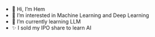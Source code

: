 - 👋 Hi, I’m  Hem 
- 👀 I’m interested in  Machine Learning and Deep Learning
- 🌱 I’m currently learning  LLM
- ✨  I sold my IPO share to learn AI 



<!---
HemGR/HemGR is a ✨ special ✨ repository because its `README.md` (this file) appears on your GitHub profile.
You can click the Preview link to take a look at your changes.
--->
